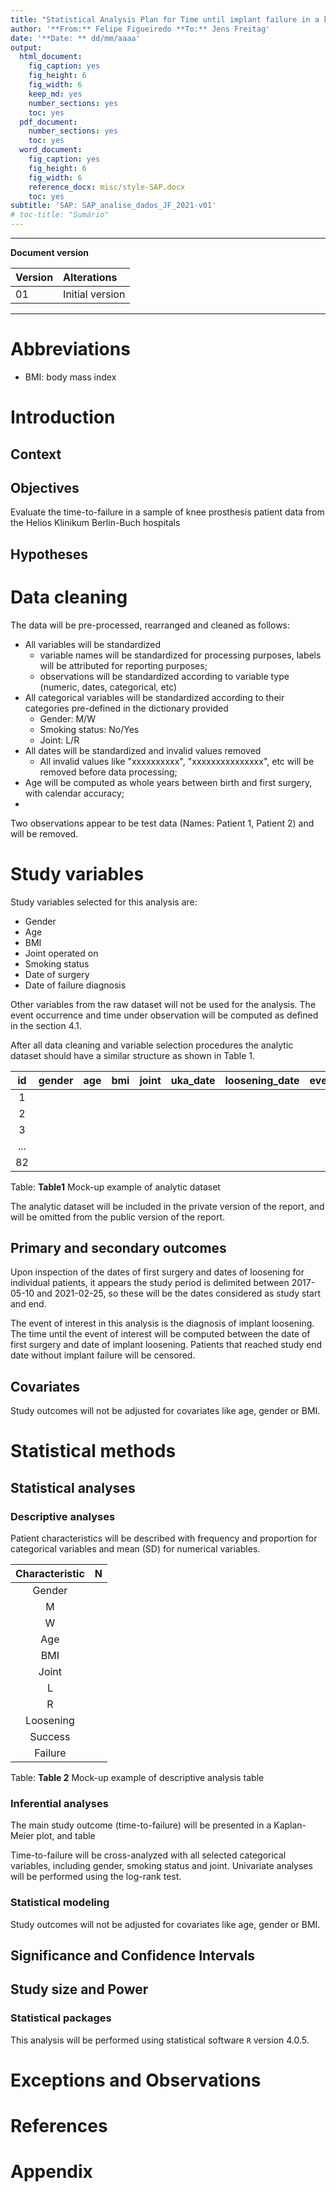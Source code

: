 ```yaml
---
title: "Statistical Analysis Plan for Time until implant failure in a knee prosthesis sub-population of the Helios Klinikum Berlin-Buch hospitals"
author: '**From:** Felipe Figueiredo **To:** Jens Freitag'
date: '**Date: ** dd/mm/aaaa'
output:
  html_document:
    fig_caption: yes
    fig_height: 6
    fig_width: 6
    keep_md: yes
    number_sections: yes
    toc: yes
  pdf_document:
    number_sections: yes
    toc: yes
  word_document:
    fig_caption: yes
    fig_height: 6
    fig_width: 6
    reference_docx: misc/style-SAP.docx
    toc: yes
subtitle: 'SAP: SAP_analise_dados_JF_2021-v01'
# toc-title: "Sumário"
---
```




---

**Document version**


|Version |Alterations     |
|:-------|:---------------|
|01      |Initial version |

---


# Abbreviations

- BMI: body mass index

# Introduction

## Context

## Objectives

Evaluate the time-to-failure in a sample of knee prosthesis patient data from the Helios Klinikum Berlin-Buch hospitals

## Hypotheses

# Data cleaning



The data will be pre-processed, rearranged and cleaned as follows:

- All variables will be standardized
  - variable names will be standardized for processing purposes, labels will be attributed for reporting purposes;
  - observations will be standardized according to variable type (numeric, dates, categorical, etc)
- All categorical variables will be standardized according to their categories pre-defined in the dictionary provided
  - Gender: M/W
  - Smoking status: No/Yes
  - Joint: L/R
- All dates will be standardized and invalid values removed
  - All invalid values like "xxxxxxxxxx",  "xxxxxxxxxxxxxxx", etc will be removed before data processing;
- Age will be computed as whole years between birth and first surgery, with calendar accuracy;
- 
  
Two observations appear to be test data (Names: Patient 1, Patient 2) and will be removed.

# Study variables

Study variables selected for this analysis are:

- Gender
- Age
- BMI
- Joint operated on
- Smoking status
- Date of surgery
- Date of failure diagnosis

Other variables from the raw dataset will not be used for the analysis.
The event occurrence and time under observation will be computed as defined in the section 4.1.

After all data cleaning and variable selection procedures the analytic dataset should have a similar structure as shown in Table 1.


| id  | gender | age | bmi | joint | uka_date | loosening_date | event | time |
|:---:|:------:|:---:|:---:|:-----:|:--------:|:--------------:|:-----:|:----:|
|  1  |        |     |     |       |          |                |       |      |
|  2  |        |     |     |       |          |                |       |      |
|  3  |        |     |     |       |          |                |       |      |
| ... |        |     |     |       |          |                |       |      |
| 82  |        |     |     |       |          |                |       |      |

Table: **Table1** Mock-up example of analytic dataset

The analytic dataset will be included in the private version of the report, and will be omitted from the public version of the report.

## Primary and secondary outcomes

Upon inspection of the dates of first surgery and dates of loosening for individual patients, it appears the study period is delimited between 2017-05-10 and 2021-02-25, so these will be the dates considered as study start and end.

The event of interest in this analysis is the diagnosis of implant loosening.
The time until the event of interest will be computed between the date of first surgery and date of implant loosening.
Patients that reached study end date without implant failure will be censored.

## Covariates

Study outcomes will not be adjusted for covariates like age, gender or BMI.

# Statistical methods

## Statistical analyses

### Descriptive analyses

Patient characteristics will be described with frequency and proportion for categorical variables and mean (SD) for numerical variables.


| Characteristic | N |
|:--------------:|:-:|
|     Gender     |   |
|       M        |   |
|       W        |   |
|      Age       |   |
|      BMI       |   |
|     Joint      |   |
|       L        |   |
|       R        |   |
|   Loosening    |   |
|    Success     |   |
|    Failure     |   |

Table: **Table 2** Mock-up example of descriptive analysis table

### Inferential analyses

The main study outcome (time-to-failure) will be presented in a Kaplan-Meier plot, and table

Time-to-failure will be cross-analyzed with all selected categorical variables, including gender, smoking status and joint.
Univariate analyses will be performed using the log-rank test.

### Statistical modeling

Study outcomes will not be adjusted for covariates like age, gender or BMI.

## Significance and Confidence Intervals

## Study size and Power

### Statistical packages

This analysis will be performed using statistical software `R` version 4.0.5.

# Exceptions and Observations

# References

# Appendix

